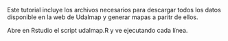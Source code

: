 Este tutorial incluye los archivos necesarios para descargar todos los datos disponible en la web de Udalmap y generar mapas a paritr de ellos.

Abre en Rstudio el script udalmap.R y ve ejecutando cada línea. 




